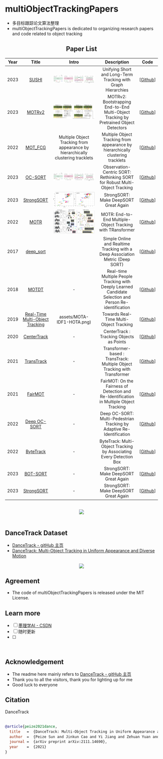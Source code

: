 # multiObjectTrackingPapers

- 多目标跟踪论文算法整理
- multiObjectTrackingPapers is dedicated to organizing research papers and code related to object tracking

<div align="center">

## Paper List

| Year | Title | Intro | Description  | Code
|:----:|:----:|:----:|:----:|:----:|
| 2023 | [SUSHI](https://arxiv.org/abs/2212.03038) | ![](assets/teaser.png) | Unifying Short and Long-Term Tracking with Graph Hierarchies | [[Github](https://github.com/dvl-tum/SUSHI)]|
| 2023 | [MOTRv2](https://arxiv.org/abs/2211.09791) | ![](assets/motrv2_main.jpg) | MOTRv2: Bootstrapping End-to-End Multi-Object Tracking by Pretrained Object Detectors | [[Github](https://github.com/megvii-research/MOTRv2)]|
| 2022 | [MOT_FCG](https://arxiv.org/abs/2210.03355) | Multiple Object Tracking from appearance by hierarchically clustering tracklets | Multiple Object Tracking from appearance by hierarchically clustering tracklets | [[Github](https://github.com/NII-Satoh-Lab/MOT_FCG)]|
| 2023 | [OC-SORT](https://arxiv.org/abs/2203.14360) | ![](assets/teaser.png) | Observation-Centric SORT: Rethinking SORT for Robust Multi-Object Tracking| [[Github](https://github.com/noahcao/OC_SORT)]|
| 2023 | [StrongSORT](https://arxiv.org/abs/2202.13514) | ![](assets/MOTA-IDF1-HOTA.png) | StrongSORT: Make DeepSORT Great Again | [[Github](https://github.com/dyhBUPT/StrongSORT)]|
| 2022 | [MOTR](https://arxiv.org/abs/2105.03247) | ![](assets/mot_fgg.jpg) | MOTR: End-to-End Multiple-Object Tracking with TRansformer | [[Github](https://github.com/megvii-research/MOTR)]|
| 2017 | [deep_sort](https://arxiv.org/abs/1703.07402) | | Simple Online and Realtime Tracking with a Deep Association Metric (Deep SORT) | [[Github](https://github.com/nwojke/deep_sort)]|
| 2018 | [MOTDT](https://arxiv.org/pdf/1809.04427) | - | Real-time Multiple People Tracking with Deeply Learned Candidate Selection and Person Re-identification  | [[Github](https://github.com/longcw/MOTDT)]|
| 2019 | [Real-Time Multi-Object Tracking]([https://arxiv.org/abs/2202.13514](https://arxiv.org/pdf/1909.12605v1)) |assets/MOTA-IDF1-HOTA.png) | Towards Real-Time Multi-Object Tracking | [[Github](https://github.com/Zhongdao/Towards-Realtime-MOT)]|
| 2020 | [CenterTrack](https://arxiv.org/pdf/2004.01177) | -| CenterTrack : Tracking Objects as Points | [[Github](https://github.com/xingyizhou/CenterTrack)]|
| 2021 | [TransTrack](https://arxiv.org/pdf/2012.15460) | - | Transformer-based : TransTrack: Multiple Object Tracking with Transformer | [[Github](https://github.com/PeizeSun/TransTrack)]|
| 2021 | [FairMOT](https://arxiv.org/pdf/2004.01888) |-  | FairMOT: On the Fairness of Detection and Re-Identification in Multiple Object Tracking | [[Github](https://github.com/ifzhang/FairMOT)]|
| 2022 | [Deep OC-SORT](https://arxiv.org/pdf/2302.11813) | - | Deep OC-SORT: Multi-Pedestrian Tracking by Adaptive Re-Identification | [[Github](https://github.com/GerardMaggiolino/Deep-OC-SORT/)]|
| 2022 | [ByteTrack](https://arxiv.org/pdf/2110.06864) | - | ByteTrack: Multi-Object Tracking by Associating Every Detection Box | [[Github](https://github.com/ifzhang/ByteTrack)]|
| 2023 | [BOT-SORT](https://arxiv.org/abs/2206.14651) | - | StrongSORT: Make DeepSORT Great Again | [[Github](https://github.com/NirAharon/BOT-SORT)]|
| 2023 | [StrongSORT](https://arxiv.org/abs/2202.13514) | - | StrongSORT: Make DeepSORT Great Again | [[Github](https://github.com/dyhBUPT/StrongSORT)]|

    
</div>
</br>


<div align="center"><img src="assets/demo.jpg" ></div>

</br>


## DanceTrack Dataset

- [DanceTrack - gitHub 主页](https://github.com/DanceTrack/DanceTrack)
- [DanceTrack: Multi-Object Tracking in Uniform Appearance and Diverse Motion](https://arxiv.org/abs/2111.14690)

<p align="center"> <img src='assets/bbox_demo.gif' align="center" height="250px">  </p>


## Agreement

- The code of multiObjectTrackingPapers is released under the MIT License.  

## Learn more
<div align="left">
    
- [ ]  [墨理学AI - CSDN](https://positive.blog.csdn.net/)
- [ ] 随时更新
- [ ] 
</div>
</br>  

## Acknowledgement  
 
- The readme here mainly refers to [DanceTrack - gitHub 主页](https://github.com/DanceTrack/DanceTrack)
- Thank you to all the visitors, thank you for lighting up for me
- Good luck to everyone


## Citation

DanceTrack

```BibTeX

@article{peize2021dance,
  title   =  {DanceTrack: Multi-Object Tracking in Uniform Appearance and Diverse Motion},
  author  =  {Peize Sun and Jinkun Cao and Yi Jiang and Zehuan Yuan and Song Bai and Kris Kitani and Ping Luo},
  journal =  {arXiv preprint arXiv:2111.14690},
  year    =  {2021}
}

```
